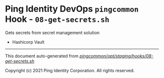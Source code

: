 
# Ping Identity DevOps `pingcommon` Hook - `08-get-secrets.sh`
 Gets secrets from secret management solution
 * Hashicorp Vault

---
This document auto-generated from _[pingcommon/opt/staging/hooks/08-get-secrets.sh](https://github.com/pingidentity/pingidentity-docker-builds/blob/master/pingcommon/opt/staging/hooks/08-get-secrets.sh)_

Copyright (c) 2021 Ping Identity Corporation. All rights reserved.
